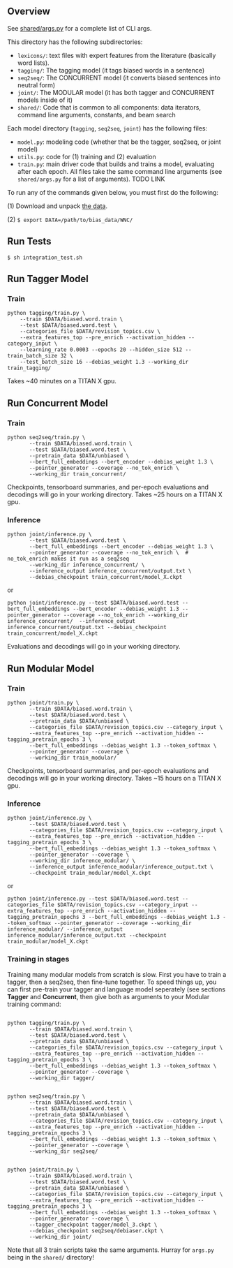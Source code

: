 
## Overview

See [shared/args.py](https://github.com/rpryzant/neutralizing-bias/blob/master/src/shared/args.py) for a complete list of CLI args.

This directory has the following subdirectories:
* `lexicons/`: text files with expert features from the literature (basically word lists).
* `tagging/`: The tagging model (it tags biased words in a sentence)
* `seq2seq/`: The CONCURRENT model (it converts biased sentences into neutral form)
* `joint/`: The MODULAR model (it has both tagger and CONCURRENT models inside of it) 
* `shared/`: Code that is common to all components: data iterators, command line arguments, constants, and beam search

Each model directory (`tagging`, `seq2seq`, `joint`) has the following files:
* `model.py`: modeling code (whether that be the tagger, seq2seq, or joint model)
* `utils.py`: code for (1) training and (2) evaluation 
* `train.py`: main driver code that builds and trains a model, evaluating after each epoch. All files take the same command line arguments (see `shared/args.py` for a list of arguments).  TODO LINK

To run any of the commands given below, you must first do the following:

(1) Download and unpack [the data](http://bit.ly/bias-corpus).

(2) `$ export DATA=/path/to/bias_data/WNC/`


## Run Tests

`$ sh integration_test.sh`

## Run Tagger Model

### Train

```
python tagging/train.py \
	--train $DATA/biased.word.train \
	--test $DATA/biased.word.test \
	--categories_file $DATA/revision_topics.csv \
	--extra_features_top --pre_enrich --activation_hidden --category_input \
	--learning_rate 0.0003 --epochs 20 --hidden_size 512 --train_batch_size 32 \
	--test_batch_size 16 --debias_weight 1.3 --working_dir train_tagging/
```
Takes ~40 minutes on a TITAN X gpu.

## Run Concurrent Model

### Train

```
python seq2seq/train.py \
       --train $DATA/biased.word.train \
       --test $DATA/biased.word.test \
       --pretrain_data $DATA/unbiased \
       --bert_full_embeddings --bert_encoder --debias_weight 1.3 \
       --pointer_generator --coverage --no_tok_enrich \
       --working_dir train_concurrent/
```

Checkpoints, tensorboard summaries, and per-epoch evaluations and decodings will go in your working directory. Takes ~25 hours on a TITAN X gpu.


### Inference

```
python joint/inference.py \
       --test $DATA/biased.word.test \
       --bert_full_embeddings --bert_encoder --debias_weight 1.3 \
       --pointer_generator --coverage --no_tok_enrich \  # no_tok_enrich makes it run as a seq2seq
       --working_dir inference_concurrent/ \ 
       --inference_output inference_concurrent/output.txt \
       --debias_checkpoint train_concurrent/model_X.ckpt
```
or
```
python joint/inference.py --test $DATA/biased.word.test --bert_full_embeddings --bert_encoder --debias_weight 1.3 --pointer_generator --coverage --no_tok_enrich --working_dir inference_concurrent/  --inference_output inference_concurrent/output.txt --debias_checkpoint train_concurrent/model_X.ckpt
```
Evaluations and decodings will go in your working directory. 



## Run Modular Model

### Train

```
python joint/train.py \
       --train $DATA/biased.word.train \
       --test $DATA/biased.word.test \
       --pretrain_data $DATA/unbiased \
       --categories_file $DATA/revision_topics.csv --category_input \
       --extra_features_top --pre_enrich --activation_hidden --tagging_pretrain_epochs 3 \
       --bert_full_embeddings --debias_weight 1.3 --token_softmax \
       --pointer_generator --coverage \
       --working_dir train_modular/
```

Checkpoints, tensorboard summaries, and per-epoch evaluations and decodings will go in your working directory. Takes ~15 hours on a TITAN X gpu. 


### Inference

```
python joint/inference.py \
       --test $DATA/biased.word.test \
       --categories_file $DATA/revision_topics.csv --category_input \
       --extra_features_top --pre_enrich --activation_hidden --tagging_pretrain_epochs 3 \
       --bert_full_embeddings --debias_weight 1.3 --token_softmax \
       --pointer_generator --coverage \
       --working_dir inference_modular/ \
       --inference_output inference_modular/inference_output.txt \
       --checkpoint train_modular/model_X.ckpt
```
or
```
python joint/inference.py --test $DATA/biased.word.test --categories_file $DATA/revision_topics.csv --category_input --extra_features_top --pre_enrich --activation_hidden --tagging_pretrain_epochs 3 --bert_full_embeddings --debias_weight 1.3 --token_softmax --pointer_generator --coverage --working_dir inference_modular/ --inference_output inference_modular/inference_output.txt --checkpoint train_modular/model_X.ckpt
```

### Training in stages

Training many modular models from scratch is slow. First you have to train a tagger, then a seq2seq, then fine-tune together. To speed things up, you can first pre-train your tagger and language model seperately (see sections **Tagger** and **Concurrent**, then give both as arguments to your Modular training command: 

```

python tagging/train.py \
       --train $DATA/biased.word.train \
       --test $DATA/biased.word.test \
       --pretrain_data $DATA/unbiased \
       --categories_file $DATA/revision_topics.csv --category_input \
       --extra_features_top --pre_enrich --activation_hidden --tagging_pretrain_epochs 3 \
       --bert_full_embeddings --debias_weight 1.3 --token_softmax \
       --pointer_generator --coverage \
       --working_dir tagger/
       
       
python seq2seq/train.py \
       --train $DATA/biased.word.train \
       --test $DATA/biased.word.test \
       --pretrain_data $DATA/unbiased \
       --categories_file $DATA/revision_topics.csv --category_input \
       --extra_features_top --pre_enrich --activation_hidden --tagging_pretrain_epochs 3 \
       --bert_full_embeddings --debias_weight 1.3 --token_softmax \
       --pointer_generator --coverage \
       --working_dir seq2seq/
       
       
python joint/train.py \
       --train $DATA/biased.word.train \
       --test $DATA/biased.word.test \
       --pretrain_data $DATA/unbiased \
       --categories_file $DATA/revision_topics.csv --category_input \
       --extra_features_top --pre_enrich --activation_hidden --tagging_pretrain_epochs 3 \
       --bert_full_embeddings --debias_weight 1.3 --token_softmax \
       --pointer_generator --coverage \
       --tagger_checkpoint tagger/model_3.ckpt \
       --debias_checkpoint seq2seq/debiaser.ckpt \
       --working_dir joint/
```

Note that all 3 train scripts take the same arguments. Hurray for `args.py` being in the `shared/` directory!


<!--



# Run as a pipeline

This command runs the three steps from below as a single pipeline. Always run code from the `src/debiaser/` directory.

```
python joint/train.py \
	--train /home/rpryzant/persuasion/data/v6/corpus.wordbiased.tag.train \
	--test /home/rpryzant/persuasion/data/v6/corpus.wordbiased.tag.test \
	--categories_file /home/rpryzant/persuasion/data/v6/corpus.wordbiased.tag.topics \
	--pretrain_data /home/rpryzant/persuasion/data/v6/corpus.unbiased.shuf \
	--extra_features_top --pre_enrich --activation_hidden --category_input --tagging_pretrain_epochs 3 \
	--pretrain_epochs 4 --learning_rate 0.0003 --epochs 20 --hidden_size 512 --train_batch_size 24 \
	--test_batch_size 16 --bert_full_embeddings --debias_weight 1.3 --freeze_tagger --token_softmax \
 	--working_dir inference_model/toksm --pointer_generator

```
then inference with that model `model_4.ckpt`:
```
python joint/inference.py \
	--test ../../data/v6/corpus.wordbiased.tag.test \
	--extra_features_top --pre_enrich --activation_hidden --tagging_pretrain_epochs 3 \
	--pretrain_epochs 4 --learning_rate 0.0003 --epochs 20 --hidden_size 512 --train_batch_size 2 \
	--test_batch_size 16 --bert_full_embeddings --debias_weight 1.3 --freeze_tagger --token_softmax \
	--pointer_generator \
	--checkpoint ~/Desktop/model_4.ckpt \
 	--working_dir TEST --inference_output small_test
```


inference turn off tok enrich for seq2seq


# Running in parts

Everything uses the same arguments. 

For example:

(1) Train a tagger
```
python tagging/train.py \
	--train /home/rpryzant/persuasion/data/v6/corpus.wordbiased.tag.train \
	--test /home/rpryzant/persuasion/data/v6/corpus.wordbiased.tag.test \
	--pretrain_data /home/rpryzant/persuasion/data/v6/corpus.unbiased.shuf \
	--categories_file /home/rpryzant/persuasion/data/v6/corpus.wordbiased.tag.topics \
	--extra_features_top --pre_enrich --activation_hidden --category_input \
	--learning_rate 0.0003 --epochs 20 --hidden_size 512 --train_batch_size 32 \
	--test_batch_size 16 --debias_weight 1.3 --working_dir tagging/
```

(2) pretrain a seq2seq
```
python seq2seq/train.py \
	--train /home/rpryzant/persuasion/data/v6/corpus.wordbiased.tag.train \
	--test /home/rpryzant/persuasion/data/v6/corpus.wordbiased.tag.test \
	--pretrain_data /home/rpryzant/persuasion/data/v6/corpus.unbiased.shuf \
	--categories_file /home/rpryzant/persuasion/data/v6/corpus.wordbiased.tag.topics \
	--category_input --pretrain_epochs 4 --learning_rate 0.0003 --epochs 20 \
  --hidden_size 512 --train_batch_size 32 --test_batch_size 16 \
  --bert_full_embeddings --debias_weight 1.3 --pointer_generator \
  --working_dir seq2seq/
```

(3) Use the tagger + seq2seq checkpoints to fine tune a joint model
```
python joint/train.py \
	--train /home/rpryzant/persuasion/data/v6/corpus.wordbiased.tag.train \
	--test /home/rpryzant/persuasion/data/v6/corpus.wordbiased.tag.test \
	--pretrain_data /home/rpryzant/persuasion/data/v6/corpus.unbiased.shuf \
	--categories_file /home/rpryzant/persuasion/data/v6/corpus.wordbiased.tag.topics \
	--extra_features_top --pre_enrich --activation_hidden --category_input --tagging_pretrain_epochs 3 \
	--pretrain_epochs 4 --learning_rate 0.0003 --epochs 20 --hidden_size 512 --train_batch_size 32 \
	--test_batch_size 16 --bert_full_embeddings --debias_weight 1.3 --freeze_tagger --token_softmax \
	--sequence_softmax --pointer_generator \
	--tagger_checkpoint tagger/model_3.ckpt \
	--debias_checkpoint seq2seq/model_4.ckpt \
	--working_dir joint/
```


-->
